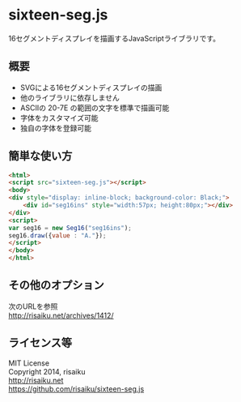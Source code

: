 sixteen-seg.js
======
16セグメントディスプレイを描画するJavaScriptライブラリです。

## 概要
* SVGによる16セグメントディスプレイの描画
* 他のライブラリに依存しません
* ASCIIの 20-7E の範囲の文字を標準で描画可能
* 字体をカスタマイズ可能
* 独自の字体を登録可能

## 簡単な使い方
```HTML
<html>
<script src="sixteen-seg.js"></script>
<body>
<div style="display: inline-block; background-color: Black;">
	<div id="seg16ins" style="width:57px; height:80px;"></div>
</div>
<script>
var seg16 = new Seg16("seg16ins");
seg16.draw({value : "A."});
</script>
</body>
</html>
```

## その他のオプション
次のURLを参照  
http://risaiku.net/archives/1412/

## ライセンス等
MIT License  
Copyright 2014, risaiku  
http://risaiku.net  
https://github.com/risaiku/sixteen-seg.js


